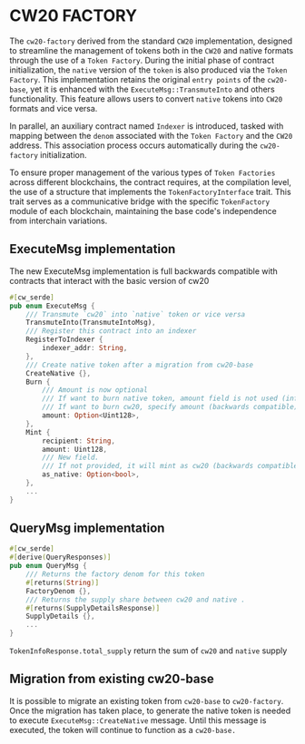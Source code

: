 # CW20 FACTORY

The `cw20-factory` derived from the standard `CW20` implementation, designed to streamline the management of tokens both in the `CW20` and native formats through the use of a `Token Factory`. During the initial phase of contract initialization, the `native` version of the `token` is also produced via the `Token Factory`. This implementation retains the original `entry points` of the `cw20-base`, yet it is enhanced with the `ExecuteMsg::TransmuteInto` and others functionality. This feature allows users to convert `native` tokens into `CW20` formats and vice versa.

In parallel, an auxiliary contract named `Indexer` is introduced, tasked with mapping between the `denom` associated with the `Token Factory` and the `CW20` address. This association process occurs automatically during the `cw20-factory` initialization.

To ensure proper management of the various types of `Token Factories` across different blockchains, the contract requires, at the compilation level, the use of a structure that implements the `TokenFactoryInterface` trait. This trait serves as a communicative bridge with the specific `TokenFactory` module of each blockchain, maintaining the base code's independence from interchain variations.

## ExecuteMsg implementation

The new ExecuteMsg implementation is full backwards compatible with contracts that interact with the basic version of cw20

```rust
#[cw_serde]
pub enum ExecuteMsg {
    /// Transmute `cw20` into `native` token or vice versa
    TransmuteInto(TransmuteIntoMsg),
    /// Register this contract into an indexer
    RegisterToIndexer {
        indexer_addr: String,
    },
    /// Create native token after a migration from cw20-base
    CreateNative {},
    Burn {
        /// Amount is now optional
        /// If want to burn native token, amount field is not used (info.funds will be checked).
        /// If want to burn cw20, specify amount (backwards compatible)
        amount: Option<Uint128>,
    },
    Mint {
        recipient: String,
        amount: Uint128,
        /// New field.
        /// If not provided, it will mint as cw20 (backwards compatible)
        as_native: Option<bool>,
    },
    ...
}
```

## QueryMsg implementation

```rust
#[cw_serde]
#[derive(QueryResponses)]
pub enum QueryMsg {
    /// Returns the factory denom for this token
    #[returns(String)]
    FactoryDenom {},
    /// Returns the supply share between cw20 and native .
    #[returns(SupplyDetailsResponse)]
    SupplyDetails {},
    ...
}
```

`TokenInfoResponse.total_supply` return the sum of `cw20` and `native` supply

## Migration from existing cw20-base

It is possible to migrate an existing token from `cw20-base` to `cw20-factory`. Once the migration has taken place, to generate the native token is needed to execute `ExecuteMsg::CreateNative` message. Until this message is executed, the token will continue to function as a `cw20-base.`
